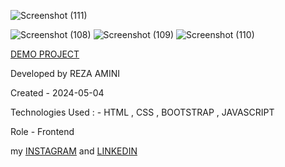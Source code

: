 ![Screenshot (111)](https://github.com/rezaaminiweb/testBootstrap/assets/140278906/623de099-254d-42d5-be9f-9a37539d4f3c)

![Screenshot (108)](https://github.com/rezaaminiweb/testBootstrap/assets/140278906/23fb46d0-fd48-4420-80b9-4d1548782d55)
![Screenshot (109)](https://github.com/rezaaminiweb/testBootstrap/assets/140278906/28fea94e-9d51-4d74-9c4a-0be4a559e2d7)
![Screenshot (110)](https://github.com/rezaaminiweb/testBootstrap/assets/140278906/eccb891a-f57f-43b3-a83b-1fc55f34f662)













<a href="https://rezaaminiweb.github.io/testBootstrap/">DEMO PROJECT</a>

Developed by REZA AMINI

Created - 2024-05-04

Technologies Used : - HTML , CSS , BOOTSTRAP  , JAVASCRIPT

Role - Frontend

my <a href="https://instagram.com/reza_web_design?igshid=NGVhN2U2NjQ0Yg==">INSTAGRAM</a> and <a href="https://www.linkedin.com/in/reza-amini-273386272?utm_source=share&utm_campaign=share_via&utm_content=profile&utm_medium=ios_app">LINKEDIN</a>
